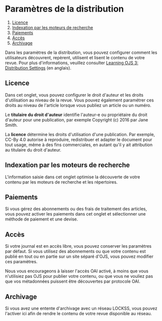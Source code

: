 # Paramètres de la distribution

1. [Licence](distribution-settings#license)
1. [Indexation par les moteurs de recherche](distribution-settings#indexing)
1. [Paiements](distribution-settings#payments)
1. [Accès](distribution-settings#access)
1. [Archivage](distribution-settings#archiving)

Dans les paramètres de la distribution, vous pouvez configurer comment les utilisateurs découvrent, repèrent, utilisent et lisent le contenu de votre revue. Pour plus d'informations, veuillez consulter [Learning OJS 3: Distribution Settings](https://docs.pkp.sfu.ca/learning-ojs/en/settings-distribution) (en anglais).

## <a name="license"></a>Licence
Dans cet onglet, vous pouvez configurer le droit d'auteur et les droits d'utilisation au niveau de la revue. Vous pouvez également paramétrer ces droits au niveau de l'article lorsque vous publiez un article ou un numéro. 

Le **titulaire du droit d'auteur** identifie l'auteur-e ou propriétaire du droit d'auteur pour une publication, par exemple Copyright (c) 2016 par Jane Smith.

La **licence** détermine les droits d'utilisation d'une publication. Par exemple, CC-By 4.0 autorise à reproduire, redistribuer et adapter le document pour tout usage, même à des fins commerciales, en autant qu'il y ait attribution au titulaire du droit d'auteur.

## <a name="indexing"></a>Indexation par les moteurs de recherche
L'information saisie dans cet onglet optimise la découverte de votre contenu par les moteurs de recherche et les répertoires.

## <a name="payments"></a>Paiements
Si vous gérez des abonnements ou des frais de traitement des articles, vous pouvez activer les paiements dans cet onglet et sélectionner une méthode de paiement et une devise.

## <a name="access"></a>Accès
Si votre journal est en accès libre, vous pouvez conserver les paramètres par défaut. Si vous utilisez des abonnements ou que votre contenu est publié en tout ou en partie sur un site séparé d'OJS, vous pouvez modifier ces paramètres.

Nous vous encourageons à laisser l'accès OAI activé, à moins que vous n'utilisiez pas OJS pour publier votre contenu, ou que vous ne vouliez pas que vos métadonnées puissent être découvertes par protocole OAI.

## <a name="archiving"></a>Archivage
Si vous avez une entente d'archivage avec un réseau LOCKSS, vous pouvez l'activer ici afin de rendre le contenu de votre revue disponible au réseau.

